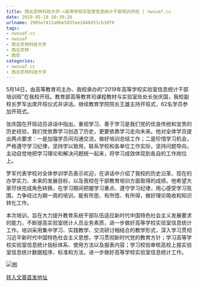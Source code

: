 ```yaml
---
title: 西北农林科技大学->高等学校实验室信息统计干部培训开班 | nwsuaf.cc
date: 2019-05-18 10:39:28
urlname: 2905e7412a0be5035ee1040451cb3df0
tags: 
- nwsuaf.cc
- nwsuaf
- 西北农林科技大学
- 西北农林
- 西农
categories:
- nwsuaf.cc
- 西北农林科技大学
---
```



5月14日，由高等教育司主办、我校承办的“2019年高等学校实验室信息统计干部培训班”在我校开班。教育部高等教育司课程教材与实验室处处长张庆国，我校副校长罗军出席开班仪式并讲话。继续教育学院院长王雄主持开班式，62名学员参加开班式。

张庆国在开班动员讲话中指出，重视学习、善于学习是我们党的优良传统和宝贵的历史经验，我们党依靠学习创造了历史，更要依靠学习走向未来。他对全体学员提出两点要求：一是加强学员间沟通交流，做好培训总结工作；二是珍惜学习机会，严格遵守学习纪律，坚持学以致用，联系学校和各单位工作实际，坚持问题导向，主动自觉地把学习理论和解决问题统一起来，将学习成效体现到各自的工作岗位上。

罗军代表学校对全体参训学员表示欢迎，在讲话中介绍了我校的历史沿革、现在的办学实力、未来的发展目标，以及我校在干部教育培训方面取得的成绩。他希望大家尽快完成角色转换，在学习期间把握学习重点、遵守学习纪律，用心感受学习氛围，力争经过为期一周的培训，能有所思、有所悟、有所得，做好理论吸收和知识转化工作。

本次培训，旨在大力提升教育系统干部队伍适应新时代中国特色社会主义发展要求的能力，不断提高实验室统计人员业务素质，进一步做好高等学校实验室信息统计工作。培训采用集中学习、实践教学、交流研讨相结合的教学形式，深入学习贯彻习近平新时代中国特色社会主义思想，学习贯彻新时代党的教育方针；学习高等学校实验室信息统计指标体系、使用方法以及报表内容；学习校验审核高校上报实验室信息统计数据程序、标准和方法，进一步做好高等学校实验室信息统计工作。



![图](https://news.nwsuaf.edu.cn/images/content/2019-05/20190514175806108184.jpg)

[转入文章首发地址](https://news.nwsuaf.edu.cn/xnxw/89551.htm)